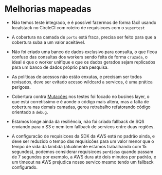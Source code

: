 # Melhorias mapeadas

* Não temos teste integrado, e é possível fazermos de forma fácil usando localstack no CircleCI com roteiro de requisicoes com o `supertest`

* A cobertura na camada de `ports` está fraca, precisa ser feito para que a cobertura suba a um valor aceitável.

* Não foi criado uma banco de dados exclusivo para consulta, o que ficou confuso das consultas dos workers sendo feita de forma `cruzada`, o ideal é que o worker unifique e que os dados gerados sejam replicados para um banco de dados próprio para pesquisa.

* As políticas de acessos não estão enxutas, e precisam ser todos revisados, deve ser evitado acesso wildcard a servicos, é uma prática perigosa.

* Cobertura contra [Mutacões](https://dashboard.stryker-mutator.io/reports/github.com/claytonsilva/talent-retainer-service/main) nos testes foi focado no busines layer, o que está corretíssimo e é aonde o código mais altera, mas a falta de cobertura nas demais camadas, gerou retrabalho refatorando código orientado a `debug`.

* Estamos longe ainda da resiliência, não foi criado fallback de SQS enviando para o S3 e nem tem fallback de servicos entre duas regiões.

* A configuracão de requisicoes da SDK da AWS está no padrão ainda, e deve ser reduzido o tempo das requisicões para um valor menor que o tempo de vida da lambda (atualmente estamos trabalhando com 15 segundos), podemos considerar requisicoes `perdidas` quando passam de 7 segundos por exemplo, a AWS dura até dois minutos por padrão, e um timeout na AWS prejudica nosso servico mesmo tendo um fallback configurado.

